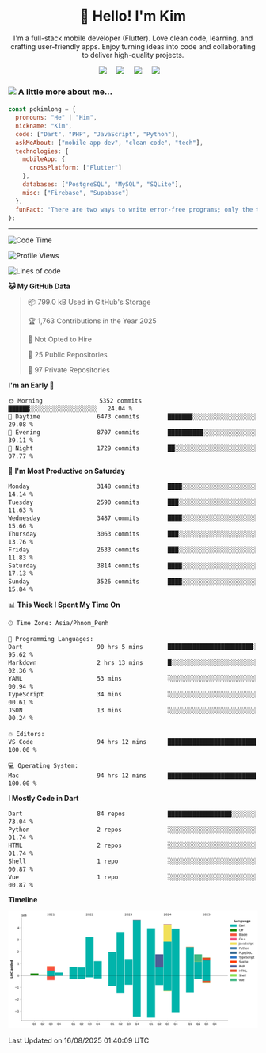 <h1 align="center">👋 Hello! I'm Kim</h1>

<p align="center">
   I'm a full-stack mobile developer (Flutter). Love clean code, learning, and crafting user-friendly apps. Enjoy turning ideas into code and collaborating to deliver high-quality projects.
</p>

<p align="center">
  <a href="mailto:pochkimlong88@gmail.com"><img src="https://img.shields.io/badge/gmail-%23D14836.svg?&style=for-the-badge&logo=gmail&logoColor=white" /></a>&nbsp;&nbsp;&nbsp;&nbsp;
  <a href="https://t.me/pochkimlong/"><img src="https://img.shields.io/badge/telegram-%230077B5.svg?&style=for-the-badge&logo=telegram&logoColor=white" /></a>&nbsp;&nbsp;&nbsp;&nbsp;
  <a href="https://www.youtube.com/@PochKimlong/"><img src="https://img.shields.io/badge/youtube-%23dc2743.svg?&style=for-the-badge&logo=youtube&logoColor=white" /></a>&nbsp;&nbsp;&nbsp;&nbsp;
  <a href="https://www.tiktok.com/@pckimlong/"><img src="https://img.shields.io/badge/tiktok-%23000000.svg?&style=for-the-badge&logo=tiktok&logoColor=white" /></a>&nbsp;&nbsp;&nbsp;&nbsp;
</p>

### <img src="https://media.giphy.com/media/VgCDAzcKvsR6OM0uWg/giphy.gif" width="50"> A little more about me...  

```javascript
const pckimlong = {
  pronouns: "He" | "Him",
  nickname: "Kim",
  code: ["Dart", "PHP", "JavaScript", "Python"],
  askMeAbout: ["mobile app dev", "clean code", "tech"],
  technologies: {
    mobileApp: {
      crossPlatform: ["Flutter"]
    },
    databases: ["PostgreSQL", "MySQL", "SQLite"],
    misc: ["Firebase", "Supabase"]
  },
  funFact: "There are two ways to write error-free programs; only the third one works."
};
```
---

<!--START_SECTION:waka-->
![Code Time](http://img.shields.io/badge/Code%20Time-1%2C827%20hrs%2034%20mins-blue)

![Profile Views](http://img.shields.io/badge/Profile%20Views-0-blue)

![Lines of code](https://img.shields.io/badge/From%20Hello%20World%20I%27ve%20Written-38.1%20million%20lines%20of%20code-blue)

**🐱 My GitHub Data** 

> 📦 799.0 kB Used in GitHub's Storage 
 > 
> 🏆 1,763 Contributions in the Year 2025
 > 
> 🚫 Not Opted to Hire
 > 
> 📜 25 Public Repositories 
 > 
> 🔑 97 Private Repositories 
 > 
**I'm an Early 🐤** 

```text
🌞 Morning                5352 commits        ██████░░░░░░░░░░░░░░░░░░░   24.04 % 
🌆 Daytime                6473 commits        ███████░░░░░░░░░░░░░░░░░░   29.08 % 
🌃 Evening                8707 commits        ██████████░░░░░░░░░░░░░░░   39.11 % 
🌙 Night                  1729 commits        ██░░░░░░░░░░░░░░░░░░░░░░░   07.77 % 
```
📅 **I'm Most Productive on Saturday** 

```text
Monday                   3148 commits        ████░░░░░░░░░░░░░░░░░░░░░   14.14 % 
Tuesday                  2590 commits        ███░░░░░░░░░░░░░░░░░░░░░░   11.63 % 
Wednesday                3487 commits        ████░░░░░░░░░░░░░░░░░░░░░   15.66 % 
Thursday                 3063 commits        ███░░░░░░░░░░░░░░░░░░░░░░   13.76 % 
Friday                   2633 commits        ███░░░░░░░░░░░░░░░░░░░░░░   11.83 % 
Saturday                 3814 commits        ████░░░░░░░░░░░░░░░░░░░░░   17.13 % 
Sunday                   3526 commits        ████░░░░░░░░░░░░░░░░░░░░░   15.84 % 
```


📊 **This Week I Spent My Time On** 

```text
🕑︎ Time Zone: Asia/Phnom_Penh

💬 Programming Languages: 
Dart                     90 hrs 5 mins       ████████████████████████░   95.62 % 
Markdown                 2 hrs 13 mins       █░░░░░░░░░░░░░░░░░░░░░░░░   02.36 % 
YAML                     53 mins             ░░░░░░░░░░░░░░░░░░░░░░░░░   00.94 % 
TypeScript               34 mins             ░░░░░░░░░░░░░░░░░░░░░░░░░   00.61 % 
JSON                     13 mins             ░░░░░░░░░░░░░░░░░░░░░░░░░   00.24 % 

🔥 Editors: 
VS Code                  94 hrs 12 mins      █████████████████████████   100.00 % 

💻 Operating System: 
Mac                      94 hrs 12 mins      █████████████████████████   100.00 % 
```

**I Mostly Code in Dart** 

```text
Dart                     84 repos            ██████████████████░░░░░░░   73.04 % 
Python                   2 repos             ░░░░░░░░░░░░░░░░░░░░░░░░░   01.74 % 
HTML                     2 repos             ░░░░░░░░░░░░░░░░░░░░░░░░░   01.74 % 
Shell                    1 repo              ░░░░░░░░░░░░░░░░░░░░░░░░░   00.87 % 
Vue                      1 repo              ░░░░░░░░░░░░░░░░░░░░░░░░░   00.87 % 
```



**Timeline**

![Lines of Code chart](https://raw.githubusercontent.com/pckimlong/pckimlong/main/assets/bar_graph.png)


 Last Updated on 16/08/2025 01:40:09 UTC
<!--END_SECTION:waka-->

<!---
PochKimlong/PochKimlong is a ✨ special ✨ repository because its `README.md` (this file) appears on your GitHub profile.
You can click the Preview link to take a look at your changes.
--->

